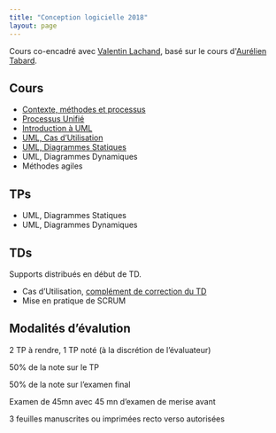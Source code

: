 ```yaml
---
title: "Conception logicielle 2018"
layout: page
---
```


Cours co-encadré avec [Valentin Lachand](https://valentin.lachand.net), basé sur le cours d'[Aurélien Tabard](https://tabard.fr).

## Cours

* [Contexte, méthodes et processus](https://docs.google.com/presentation/d/1kg427ydmwONHsKhTn5oLB8CqgAPc4jVN6e11_HVXn6Y/export/pdf)
* [Processus Unifié](https://docs.google.com/presentation/d/1GgBWk3VaYu_dMciIW1-sjdM5f664ZPhUJp7qi-TTMJw/export/pdf)
* [Introduction à UML](https://docs.google.com/presentation/d/1j8s08sCK-dB-zXgtpRXP0lpTAq-72s7eCO6Kk25Q6LI/export/pdf)
* [UML, Cas d’Utilisation](https://docs.google.com/presentation/d/19nSOHqYMpRx5PzdSEk60U7oVYX3Nikz8lHn4sKjVrEU/export/pdf)
* [UML, Diagrammes Statiques](https://docs.google.com/presentation/d/1cXovZMw-qe42-9Rq7rsNabLVYk0m5I1G0JYWoWo7eQo/export/pdf)
* UML, Diagrammes Dynamiques
* Méthodes agiles

## TPs

* UML, Diagrammes Statiques
* UML, Diagrammes Dynamiques

## TDs

Supports distribués en début de TD.

* Cas d’Utilisation, [complément de correction du TD](/files/TD-CU.pdf)
* Mise en pratique de SCRUM

## Modalités d’évalution

2 TP à rendre, 1 TP noté (à la discrétion de l’évaluateur)

50% de la note sur le TP

50% de la note sur l’examen final

Examen de 45mn avec 45 mn d’examen de merise avant

3 feuilles manuscrites ou imprimées recto verso autorisées


